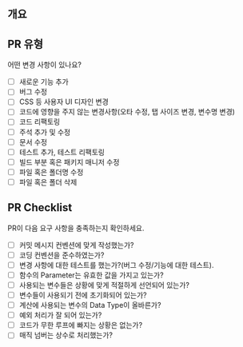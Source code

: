 ## 개요
<!---- 변경 사항 및 관련 이슈에 대해 간단하게 작성해주세요. 어떻게보다 무엇을 왜 수정했는지 설명해주세요. -->

<!---- Resolves: #(Isuue Number) -->

## PR 유형
어떤 변경 사항이 있나요?

- [ ] 새로운 기능 추가
- [ ] 버그 수정
- [ ] CSS 등 사용자 UI 디자인 변경
- [ ] 코드에 영향을 주지 않는 변경사항(오타 수정, 탭 사이즈 변경, 변수명 변경)
- [ ] 코드 리팩토링
- [ ] 주석 추가 및 수정
- [ ] 문서 수정
- [ ] 테스트 추가, 테스트 리팩토링
- [ ] 빌드 부분 혹은 패키지 매니저 수정
- [ ] 파일 혹은 폴더명 수정
- [ ] 파일 혹은 폴더 삭제

## PR Checklist
PR이 다음 요구 사항을 충족하는지 확인하세요.

- [ ] 커밋 메시지 컨벤션에 맞게 작성했는가? 
- [ ] 코딩 컨벤션을 준수하였는가?
- [ ] 변경 사항에 대한 테스트를 했는가?(버그 수정/기능에 대한 테스트).
- [ ] 함수의 Parameter는 유효한 값을 가지고 있는가?
- [ ] 사용되는 변수들은 상황에 맞게 적절하게 선언되어 있는가?
- [ ] 변수들이 사용되기 전에 초기화되어 있는가?
- [ ] 계산에 사용되는 변수의 Data Type이 올바른가?
- [ ] 예외 처리가 잘 되어 있는가?
- [ ] 코드가 무한 루프에 빠지는 상황은 없는가?
- [ ] 매직 넘버는 상수로 처리했는가?
